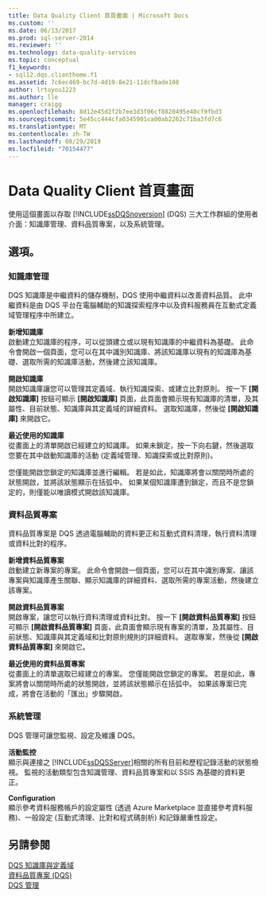 ```yaml
---
title: Data Quality Client 首頁畫面 | Microsoft Docs
ms.custom: ''
ms.date: 06/13/2017
ms.prod: sql-server-2014
ms.reviewer: ''
ms.technology: data-quality-services
ms.topic: conceptual
f1_keywords:
- sql12.dqs.clienthome.f1
ms.assetid: 7c6ec469-bc7d-4d19-8e21-11dcf8ade108
author: lrtoyou1223
ms.author: lle
manager: craigg
ms.openlocfilehash: 8d12e45d2f2b7ee3d3f06cf8820495e40cf9fbd3
ms.sourcegitcommit: 5e45cc444cfa0345901ca00ab2262c71ba3fd7c6
ms.translationtype: MT
ms.contentlocale: zh-TW
ms.lasthandoff: 08/29/2019
ms.locfileid: "70154477"
---
```

# <a name="data-quality-client-home-screen"></a>Data Quality Client 首頁畫面
  使用這個畫面以存取 [!INCLUDE[ssDQSnoversion](../includes/ssdqsnoversion-md.md)] (DQS) 三大工作群組的使用者介面：知識庫管理、資料品質專案，以及系統管理。  
  
## <a name="options"></a>選項。  
  
### <a name="knowledge-base-management"></a>知識庫管理  
 DQS 知識庫是中繼資料的儲存機制，DQS 使用中繼資料以改善資料品質。 此中繼資料是由 DQS 平台在電腦輔助的知識探索程序中以及資料服務員在互動式定義域管理程序中所建立。  
  
 **新增知識庫**  
 啟動建立知識庫的程序，可以從頭建立或以現有知識庫的中繼資料為基礎。 此命令會開啟一個頁面，您可以在其中識別知識庫、將該知識庫以現有的知識庫為基礎、選取所需的知識庫活動，然後建立該知識庫。  
  
 **開啟知識庫**  
 開啟知識庫讓您可以管理其定義域、執行知識探索、或建立比對原則。 按一下 **[開啟知識庫]** 按鈕可顯示 **[開啟知識庫]** 頁面，此頁面會顯示現有知識庫的清單，及其屬性、目前狀態、知識庫與其定義域的詳細資料。 選取知識庫，然後從 **[開啟知識庫]** 來開啟它。  
  
 **最近使用的知識庫**  
 從畫面上的清單開啟已經建立的知識庫。 如果未鎖定，按一下向右鍵，然後選取您要在其中啟動知識庫的活動 (定義域管理、知識探索或比對原則)。  
  
 您僅能開啟您鎖定的知識庫並進行編輯。 若是如此，知識庫將會以關閉時所處的狀態開啟，並將該狀態顯示在括弧中。 如果某個知識庫遭到鎖定，而且不是您鎖定的，則僅能以唯讀模式開啟該知識庫。  
  
### <a name="data-quality-projects"></a>資料品質專案  
 資料品質專案是 DQS 透過電腦輔助的資料更正和互動式資料清理，執行資料清理或資料比對的程序。  
  
 **新增資料品質專案**  
 啟動建立新專案的專案。 此命令會開啟一個頁面，您可以在其中識別專案、讓該專案與知識庫產生關聯、顯示知識庫的詳細資料、選取所需的專案活動，然後建立該專案。  
  
 **開啟資料品質專案**  
 開啟專案，讓您可以執行資料清理或資料比對。 按一下 **[開啟資料品質專案]** 按鈕可顯示 **[開啟資料品質專案]** 頁面，此頁面會顯示現有專案的清單，及其屬性、目前狀態、知識庫與其定義域和比對原則規則的詳細資料。 選取專案，然後從 **[開啟資料品質專案]** 來開啟它。  
  
 **最近使用的資料品質專案**  
 從畫面上的清單選取已經建立的專案。 您僅能開啟您鎖定的專案。 若是如此，專案將會以關閉時所處的狀態開啟，並將該狀態顯示在括弧中。 如果該專案已完成，將會在活動的「匯出」步驟開啟。  
  
### <a name="administration"></a>系統管理  
 DQS 管理可讓您監視、設定及維護 DQS。  
  
 **活動監控**  
 顯示與連接之 [!INCLUDE[ssDQSServer](../includes/ssdqsserver-md.md)]相關的所有目前和歷程記錄活動的狀態檢視。 監視的活動類型包含知識管理、資料品質專案和以 SSIS 為基礎的資料更正。  
  
 **Configuration**  
 顯示參考資料服務帳戶的設定屬性 (透過 Azure Marketplace 並直接參考資料服務)、一般設定 (互動式清理、比對和程式碼剖析) 和記錄嚴重性設定。  
  
## <a name="see-also"></a>另請參閱  
 [DQS 知識庫與定義域](../../2014/data-quality-services/dqs-knowledge-bases-and-domains.md)   
 [資料品質專案 &#40;DQS&#41;](../../2014/data-quality-services/data-quality-projects-dqs.md)   
 [DQS 管理](../../2014/data-quality-services/dqs-administration.md)  
  
  
